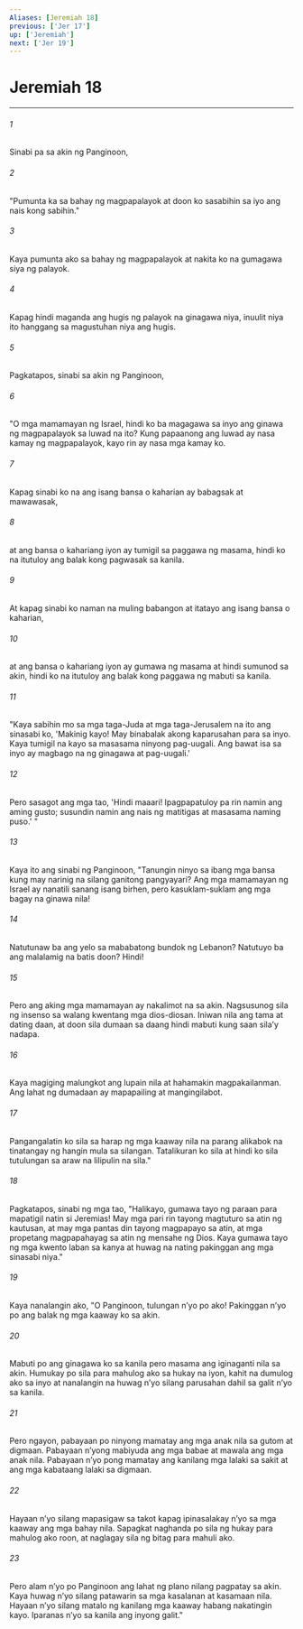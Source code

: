 ```yaml
---
Aliases: [Jeremiah 18]
previous: ['Jer 17']
up: ['Jeremiah']
next: ['Jer 19']
---
```

# Jeremiah 18

***


###### 1 


Sinabi pa sa akin ng Panginoon, 


###### 2 


"Pumunta ka sa bahay ng magpapalayok at doon ko sasabihin sa iyo ang nais kong sabihin." 


###### 3 


Kaya pumunta ako sa bahay ng magpapalayok at nakita ko na gumagawa siya ng palayok. 


###### 4 


Kapag hindi maganda ang hugis ng palayok na ginagawa niya, inuulit niya ito hanggang sa magustuhan niya ang hugis. 


###### 5 


Pagkatapos, sinabi sa akin ng Panginoon, 


###### 6 


"O mga mamamayan ng Israel, hindi ko ba magagawa sa inyo ang ginawa ng magpapalayok sa luwad na ito? Kung papaanong ang luwad ay nasa kamay ng magpapalayok, kayo rin ay nasa mga kamay ko. 


###### 7 


Kapag sinabi ko na ang isang bansa o kaharian ay babagsak at mawawasak, 


###### 8 


at ang bansa o kahariang iyon ay tumigil sa paggawa ng masama, hindi ko na itutuloy ang balak kong pagwasak sa kanila. 


###### 9 


At kapag sinabi ko naman na muling babangon at itatayo ang isang bansa o kaharian, 


###### 10 


at ang bansa o kahariang iyon ay gumawa ng masama at hindi sumunod sa akin, hindi ko na itutuloy ang balak kong paggawa ng mabuti sa kanila. 


###### 11 


"Kaya sabihin mo sa mga taga-Juda at mga taga-Jerusalem na ito ang sinasabi ko, 'Makinig kayo! May binabalak akong kaparusahan para sa inyo. Kaya tumigil na kayo sa masasama ninyong pag-uugali. Ang bawat isa sa inyo ay magbago na ng ginagawa at pag-uugali.' 


###### 12 


Pero sasagot ang mga tao, 'Hindi maaari! Ipagpapatuloy pa rin namin ang aming gusto; susundin namin ang nais ng matitigas at masasama naming puso.' " 


###### 13 


Kaya ito ang sinabi ng Panginoon, "Tanungin ninyo sa ibang mga bansa kung may narinig na silang ganitong pangyayari? Ang mga mamamayan ng Israel ay nanatili sanang isang birhen, pero kasuklam-suklam ang mga bagay na ginawa nila! 


###### 14 


Natutunaw ba ang yelo sa mababatong bundok ng Lebanon? Natutuyo ba ang malalamig na batis doon? Hindi! 


###### 15 


Pero ang aking mga mamamayan ay nakalimot na sa akin. Nagsusunog sila ng insenso sa walang kwentang mga dios-diosan. Iniwan nila ang tama at dating daan, at doon sila dumaan sa daang hindi mabuti kung saan silaʼy nadapa. 


###### 16 


Kaya magiging malungkot ang lupain nila at hahamakin magpakailanman. Ang lahat ng dumadaan ay mapapailing at mangingilabot. 


###### 17 


Pangangalatin ko sila sa harap ng mga kaaway nila na parang alikabok na tinatangay ng hangin mula sa silangan. Tatalikuran ko sila at hindi ko sila tutulungan sa araw na lilipulin na sila." 


###### 18 


Pagkatapos, sinabi ng mga tao, "Halikayo, gumawa tayo ng paraan para mapatigil natin si Jeremias! May mga pari rin tayong magtuturo sa atin ng kautusan, at may mga pantas din tayong magpapayo sa atin, at mga propetang magpapahayag sa atin ng mensahe ng Dios. Kaya gumawa tayo ng mga kwento laban sa kanya at huwag na nating pakinggan ang mga sinasabi niya." 


###### 19 


Kaya nanalangin ako, "O Panginoon, tulungan nʼyo po ako! Pakinggan nʼyo po ang balak ng mga kaaway ko sa akin. 


###### 20 


Mabuti po ang ginagawa ko sa kanila pero masama ang iginaganti nila sa akin. Humukay po sila para mahulog ako sa hukay na iyon, kahit na dumulog ako sa inyo at nanalangin na huwag nʼyo silang parusahan dahil sa galit nʼyo sa kanila. 


###### 21 


Pero ngayon, pabayaan po ninyong mamatay ang mga anak nila sa gutom at digmaan. Pabayaan nʼyong mabiyuda ang mga babae at mawala ang mga anak nila. Pabayaan nʼyo pong mamatay ang kanilang mga lalaki sa sakit at ang mga kabataang lalaki sa digmaan. 


###### 22 


Hayaan nʼyo silang mapasigaw sa takot kapag ipinasalakay nʼyo sa mga kaaway ang mga bahay nila. Sapagkat naghanda po sila ng hukay para mahulog ako roon, at naglagay sila ng bitag para mahuli ako. 


###### 23 


Pero alam nʼyo po Panginoon ang lahat ng plano nilang pagpatay sa akin. Kaya huwag nʼyo silang patawarin sa mga kasalanan at kasamaan nila. Hayaan nʼyo silang matalo ng kanilang mga kaaway habang nakatingin kayo. Iparanas nʼyo sa kanila ang inyong galit."
